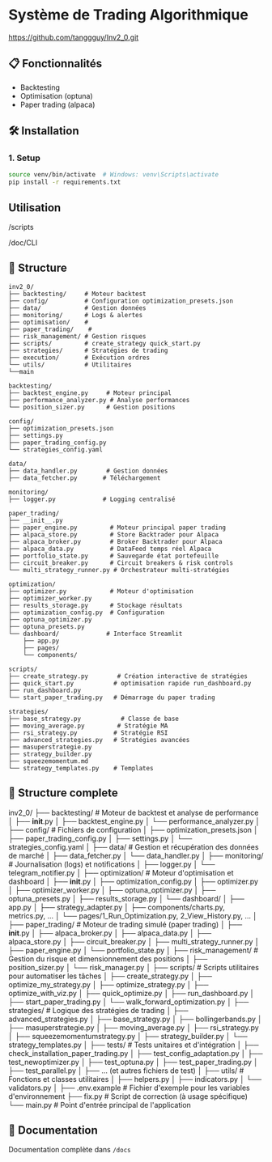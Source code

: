 # Système de Trading Algorithmique
https://github.com/tanggguy/Inv2_0.git

## 📋 Fonctionnalités

- Backtesting 
- Optimisation (optuna)
- Paper trading (alpaca)

## 🛠️ Installation

### 1. Setup
```bash
source venv/bin/activate  # Windows: venv\Scripts\activate
pip install -r requirements.txt
```


## Utilisation

/scripts

/doc/CLI

## 📁 Structure
```
inv2_0/
├── backtesting/     # Moteur backtest
├── config/          # Configuration optimization_presets.json
├── data/            # Gestion données
├── monitoring/      # Logs & alertes
├── optimisation/    # 
├── paper_trading/    # 
├── risk_management/ # Gestion risques
├── scripts/         # create_strategy quick_start.py 
├── strategies/      # Stratégies de trading
├── execution/       # Exécution ordres
└── utils/           # Utilitaires
└──main
```

```
backtesting/
├── backtest_engine.py     # Moteur principal
├── performance_analyzer.py # Analyse performances
└── position_sizer.py      # Gestion positions
```

```
config/
├── optimization_presets.json     
├── settings.py
├── paper_trading_config.py
└── strategies_config.yaml     
```

```
data/
├── data_handler.py        # Gestion données
├── data_fetcher.py       # Téléchargement
```

```
monitoring/
├── logger.py             # Logging centralisé
```

```
paper_trading/             
├── __init__.py
├── paper_engine.py         # Moteur principal paper trading
├── alpaca_store.py         # Store Backtrader pour Alpaca
├── alpaca_broker.py        # Broker Backtrader pour Alpaca
├── alpaca_data.py          # DataFeed temps réel Alpaca
├── portfolio_state.py      # Sauvegarde état portefeuille
├── circuit_breaker.py      # Circuit breakers & risk controls
└── multi_strategy_runner.py # Orchestrateur multi-stratégies
```

```
optimization/
├── optimizer.py            # Moteur d'optimisation
├── optimizer_worker.py
├── results_storage.py      # Stockage résultats
├── optimization_config.py  # Configuration
├── optuna_optimizer.py  
├── optuna_presets.py
└── dashboard/             # Interface Streamlit
    ├── app.py
    ├── pages/
    └── components/
```

```
scripts/
├── create_strategy.py        # Création interactive de stratégies
├── quick_start.py           # optimisation rapide run_dashboard.py
├── run_dashboard.py
└── start_paper_trading.py   # Démarrage du paper trading
```

```
strategies/
├── base_strategy.py           # Classe de base
├── moving_average.py         # Stratégie MA
├── rsi_strategy.py          # Stratégie RSI
├── advanced_strategies.py   # Stratégies avancées
├── masuperstrategie.py
├── strategy_builder.py
├── squeezemomentum.md
└── strategy_templates.py    # Templates
```

## 📁 Structure complete

inv2_0/
├── backtesting/          # Moteur de backtest et analyse de performance
│   ├── __init__.py
│   ├── backtest_engine.py
│   └── performance_analyzer.py
│
├── config/               # Fichiers de configuration
│   ├── optimization_presets.json
│   ├── paper_trading_config.py
│   ├── settings.py
│   └── strategies_config.yaml
│
├── data/                 # Gestion et récupération des données de marché
│   ├── data_fetcher.py
│   └── data_handler.py
│
├── monitoring/           # Journalisation (logs) et notifications
│   ├── logger.py
│   └── telegram_notifier.py
│
├── optimization/         # Moteur d'optimisation et dashboard
│   ├── __init__.py
│   ├── optimization_config.py
│   ├── optimizer.py
│   ├── optimizer_worker.py
│   ├── optuna_optimizer.py
│   ├── optuna_presets.py
│   ├── results_storage.py
│   └── dashboard/
│       ├── app.py
│       ├── strategy_adapter.py
│       ├── components/charts.py, metrics.py, ...
│       └── pages/1_Run_Optimization.py, 2_View_History.py, ...
│
├── paper_trading/        # Moteur de trading simulé (paper trading)
│   ├── __init__.py
│   ├── alpaca_broker.py
│   ├── alpaca_data.py
│   ├── alpaca_store.py
│   ├── circuit_breaker.py
│   ├── multi_strategy_runner.py
│   ├── paper_engine.py
│   └── portfolio_state.py
│
├── risk_management/      # Gestion du risque et dimensionnement des positions
│   ├── position_sizer.py
│   └── risk_manager.py
│
├── scripts/              # Scripts utilitaires pour automatiser les tâches
│   ├── create_strategy.py
│   ├── optimize_my_strategy.py
│   ├── optimize_strategy.py
│   ├── optimize_with_viz.py
│   ├── quick_optimize.py
│   ├── run_dashboard.py
│   ├── start_paper_trading.py
│   └── walk_forward_optimization.py
│
├── strategies/           # Logique des stratégies de trading
│   ├── advanced_strategies.py
│   ├── base_strategy.py
│   ├── bollingerbands.py
│   ├── masuperstrategie.py
│   ├── moving_average.py
│   ├── rsi_strategy.py
│   ├── squeezemomentumstrategy.py
│   ├── strategy_builder.py
│   └── strategy_templates.py
│
├── tests/                # Tests unitaires et d'intégration
│   ├── check_installation_paper_trading.py
│   ├── test_config_adaptation.py
│   ├── test_newoptimizer.py
│   ├── test_optuna.py
│   ├── test_paper_trading.py
│   ├── test_parallel.py
│   ├── ... (et autres fichiers de test)
│
├── utils/                # Fonctions et classes utilitaires
│   ├── helpers.py
│   ├── indicators.py
│   └── validators.py
│
├── .env.example          # Fichier d'exemple pour les variables d'environnement
├── fix.py                # Script de correction (à usage spécifique)
└── main.py               # Point d'entrée principal de l'application


## 📝 Documentation

Documentation complète dans `/docs` 




